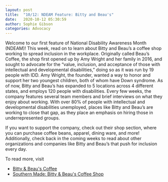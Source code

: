 ```yaml
---
layout: post
title:  "10/12: NDEAM Feature: Bitty and Beau's"
date:   2020-10-12 05:30:59
author: Sophie Gibson
categories: Advocacy
---
```


Welcome to our first feature of National Disability Awareness Month (NDEAM)! This week, read on to learn about Bitty and Beau’s a coffee shop working to spread inclusion in the workplace. Originally called Beau’s Coffee, the shop first opened up by Amy Wright and her family in 2016, and sought to advocate for the “value, inclusion, and acceptance of those with intellectual and developmental disabilities,” doing so as it was run by 19 people with IDD. Amy Wright, the founder, wanted a way to honor and support her two youngest children, both of whom have Down syndrome. As of now, Bitty and Beau’s has expanded to 5 locations across 4 different states, and employs 120 people with disabilities. Every few weeks, the company features several team members and brief interviews on what they enjoy about working. With over 80% of people with intellectual and developmental disabilities unemployed, places like Bitty and Beau’s are working to close that gap, as they place an emphasis on hiring those in underrepresented groups.

If you want to support the company, check out their shop section, where you can purchase coffee beans, apparel, dining ware, and more! Additionally, check back in the coming weeks to read about other organizations and companies like Bitty and Beau’s that push for inclusion every day.

To read more, visit
- [Bitty & Beau's Coffee](https://www.bittyandbeauscoffee.com/)
- [Southern Made: Bitty & Beau's Coffee Shop](https://www.southernliving.com/culture/bitty-and-beaus-coffee-shop-video)
